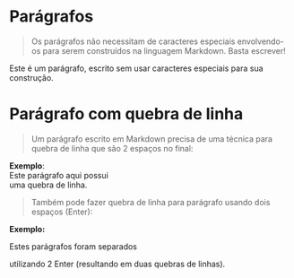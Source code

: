 # Parágrafos

> Os parágrafos não necessitam de caracteres especiais envolvendo-os para serem construídos na linguagem Markdown. Basta escrever!

Este é um parágrafo, escrito sem usar caracteres especiais para sua construção.

# Parágrafo com quebra de linha

> Um parágrafo escrito em Markdown precisa de uma técnica para quebra de linha que são 2 espaços no final:

**Exemplo**:  
Este parágrafo aqui possui   
uma quebra de linha.

> Também pode fazer quebra de linha para parágrafo usando dois espaços (Enter):

**Exemplo:** 

Estes parágrafos foram separados 

utilizando 2 Enter (resultando em duas quebras de linhas).